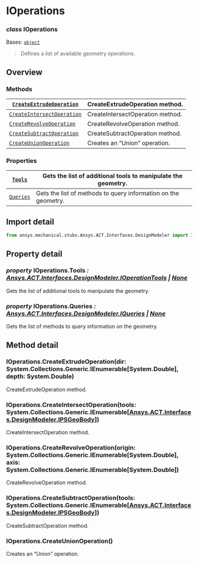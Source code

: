 # IOperations

### *class* IOperations

Bases: [`object`](https://docs.python.org/3/library/functions.html#object)

> Defines a list of available geometry operations.

> <!-- !! processed by numpydoc !! -->

## Overview

### Methods

| [`CreateExtrudeOperation`](#IOperations.CreateExtrudeOperation)     | CreateExtrudeOperation method.   |
|---------------------------------------------------------------------|----------------------------------|
| [`CreateIntersectOperation`](#IOperations.CreateIntersectOperation) | CreateIntersectOperation method. |
| [`CreateRevolveOperation`](#IOperations.CreateRevolveOperation)     | CreateRevolveOperation method.   |
| [`CreateSubtractOperation`](#IOperations.CreateSubtractOperation)   | CreateSubtractOperation method.  |
| [`CreateUnionOperation`](#IOperations.CreateUnionOperation)         | Creates an “Union” operation.    |

### Properties

| [`Tools`](#IOperations.Tools)     | Gets the list of additional tools to manipulate the geometry.   |
|-----------------------------------|-----------------------------------------------------------------|
| [`Queries`](#IOperations.Queries) | Gets the list of methods to query information on the geometry.  |

## Import detail

```python
from ansys.mechanical.stubs.Ansys.ACT.Interfaces.DesignModeler import IOperations
```

## Property detail

### *property* IOperations.Tools *: [Ansys.ACT.Interfaces.DesignModeler.IOperationTools](IOperationTools.md#IOperationTools) | [None](https://docs.python.org/3/library/constants.html#None)*

Gets the list of additional tools to manipulate the geometry.

<!-- !! processed by numpydoc !! -->

### *property* IOperations.Queries *: [Ansys.ACT.Interfaces.DesignModeler.IQueries](IQueries.md#IQueries) | [None](https://docs.python.org/3/library/constants.html#None)*

Gets the list of methods to query information on the geometry.

<!-- !! processed by numpydoc !! -->

## Method detail

### IOperations.CreateExtrudeOperation(dir: System.Collections.Generic.IEnumerable[System.Double], depth: System.Double)

CreateExtrudeOperation method.

<!-- !! processed by numpydoc !! -->

### IOperations.CreateIntersectOperation(tools: System.Collections.Generic.IEnumerable[[Ansys.ACT.Interfaces.DesignModeler.IPSGeoBody](IPSGeoBody.md#IPSGeoBody)])

CreateIntersectOperation method.

<!-- !! processed by numpydoc !! -->

### IOperations.CreateRevolveOperation(origin: System.Collections.Generic.IEnumerable[System.Double], axis: System.Collections.Generic.IEnumerable[System.Double])

CreateRevolveOperation method.

<!-- !! processed by numpydoc !! -->

### IOperations.CreateSubtractOperation(tools: System.Collections.Generic.IEnumerable[[Ansys.ACT.Interfaces.DesignModeler.IPSGeoBody](IPSGeoBody.md#IPSGeoBody)])

CreateSubtractOperation method.

<!-- !! processed by numpydoc !! -->

### IOperations.CreateUnionOperation()

Creates an “Union” operation.

<!-- !! processed by numpydoc !! -->
